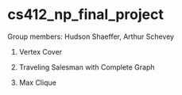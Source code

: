# cs412_np_final_project

Group members: Hudson Shaeffer, Arthur Schevey

1. Vertex Cover

2. Traveling Salesman with Complete Graph

3. Max Clique
